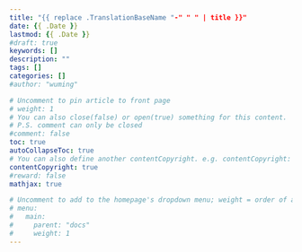 ```yaml
---
title: "{{ replace .TranslationBaseName "-" " " | title }}"
date: {{ .Date }}
lastmod: {{ .Date }}
#draft: true
keywords: []
description: ""
tags: []
categories: []
#author: "wuming"

# Uncomment to pin article to front page
# weight: 1
# You can also close(false) or open(true) something for this content.
# P.S. comment can only be closed
#comment: false
toc: true
autoCollapseToc: true
# You can also define another contentCopyright. e.g. contentCopyright: "This is another copyright."
contentCopyright: true
#reward: false
mathjax: true

# Uncomment to add to the homepage's dropdown menu; weight = order of article
# menu:
#   main:
#     parent: "docs"
#     weight: 1
---
```


<!--more-->

